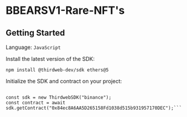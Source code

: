 # BBEARSV1-Rare-NFT's

## Getting Started
Language: ```JavaScript```

Install the latest version of the SDK:

```npm install @thirdweb-dev/sdk ethers@5```

Initialize the SDK and contract on your project:

```import { ThirdwebSDK } from "@thirdweb-dev/sdk/evm";

const sdk = new ThirdwebSDK("binance");
const contract = await sdk.getContract("0x84ec8A6AA5D265158Fd1038d515b931957170DEC");```

